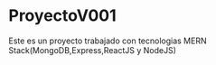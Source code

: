 # ProyectoV001
 Este es un proyecto trabajado con tecnologias MERN Stack(MongoDB,Express,ReactJS y NodeJS)
